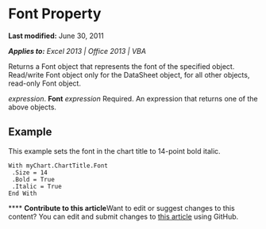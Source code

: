 
# Font Property

 **Last modified:** June 30, 2011

 _**Applies to:** Excel 2013 | Office 2013 | VBA_

Returns a Font object that represents the font of the specified object. Read/write Font object only for the DataSheet object, for all other objects, read-only Font object.

 _expression_. **Font**
 _expression_ Required. An expression that returns one of the above objects.

## Example

This example sets the font in the chart title to 14-point bold italic.


```
With myChart.ChartTitle.Font 
 .Size = 14 
 .Bold = True 
 .Italic = True 
End With 

```


****   **Contribute to this article**Want to edit or suggest changes to this content? You can edit and submit changes to  [this article](https://github.com/jhershey00/VBA_Excel_Test/OpenXMLCon/articles/0bc46ec4-998e-043e-0713-9a381ec2b6ad.md) using GitHub.

